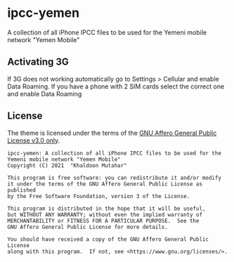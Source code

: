 # ipcc-yemen
A collection of all iPhone IPCC files to be used for the Yemeni mobile network "Yemen Mobile"

## Activating 3G

If 3G does not working automatically go to Settings > Cellular and enable Data Roaming. If you have a phone with 2 SIM cards select the correct one and enable Data Roaming

## License

The theme is licensed under the terms of the [GNU Affero General Public License v3.0 only](https://www.gnu.org/licenses/).

    ipcc-yemen: A collection of all iPhone IPCC files to be used for the Yemeni mobile network "Yemen Mobile"
    Copyright (C) 2021  "Khaldoon Mutahar"

    This program is free software: you can redistribute it and/or modify
    it under the terms of the GNU Affero General Public License as published
    by the Free Software Foundation, version 3 of the License.

    This program is distributed in the hope that it will be useful,
    but WITHOUT ANY WARRANTY; without even the implied warranty of
    MERCHANTABILITY or FITNESS FOR A PARTICULAR PURPOSE.  See the
    GNU Affero General Public License for more details.

    You should have received a copy of the GNU Affero General Public License
    along with this program.  If not, see <https://www.gnu.org/licenses/>.
